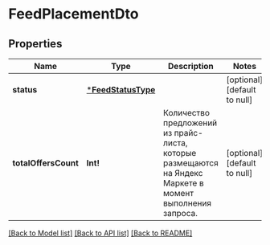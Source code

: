 # FeedPlacementDto

## Properties
Name | Type | Description | Notes
------------ | ------------- | ------------- | -------------
**status** | [***FeedStatusType**](FeedStatusType.md) |  | [optional] [default to null]
**totalOffersCount** | **Int!** | Количество предложений из прайс-листа, которые размещаются на Яндекс Маркете в момент выполнения запроса. | [optional] [default to null]

[[Back to Model list]](../README.md#documentation-for-models) [[Back to API list]](../README.md#documentation-for-api-endpoints) [[Back to README]](../README.md)


